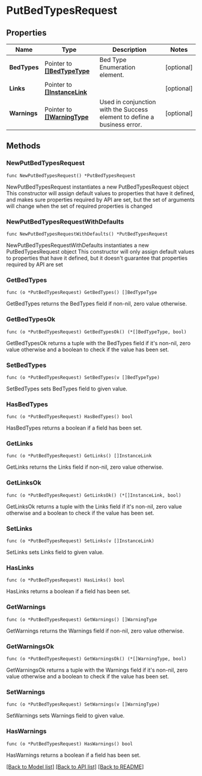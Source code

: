 # PutBedTypesRequest

## Properties

Name | Type | Description | Notes
------------ | ------------- | ------------- | -------------
**BedTypes** | Pointer to [**[]BedTypeType**](BedTypeType.md) | Bed Type Enumeration element. | [optional] 
**Links** | Pointer to [**[]InstanceLink**](InstanceLink.md) |  | [optional] 
**Warnings** | Pointer to [**[]WarningType**](WarningType.md) | Used in conjunction with the Success element to define a business error. | [optional] 

## Methods

### NewPutBedTypesRequest

`func NewPutBedTypesRequest() *PutBedTypesRequest`

NewPutBedTypesRequest instantiates a new PutBedTypesRequest object
This constructor will assign default values to properties that have it defined,
and makes sure properties required by API are set, but the set of arguments
will change when the set of required properties is changed

### NewPutBedTypesRequestWithDefaults

`func NewPutBedTypesRequestWithDefaults() *PutBedTypesRequest`

NewPutBedTypesRequestWithDefaults instantiates a new PutBedTypesRequest object
This constructor will only assign default values to properties that have it defined,
but it doesn't guarantee that properties required by API are set

### GetBedTypes

`func (o *PutBedTypesRequest) GetBedTypes() []BedTypeType`

GetBedTypes returns the BedTypes field if non-nil, zero value otherwise.

### GetBedTypesOk

`func (o *PutBedTypesRequest) GetBedTypesOk() (*[]BedTypeType, bool)`

GetBedTypesOk returns a tuple with the BedTypes field if it's non-nil, zero value otherwise
and a boolean to check if the value has been set.

### SetBedTypes

`func (o *PutBedTypesRequest) SetBedTypes(v []BedTypeType)`

SetBedTypes sets BedTypes field to given value.

### HasBedTypes

`func (o *PutBedTypesRequest) HasBedTypes() bool`

HasBedTypes returns a boolean if a field has been set.

### GetLinks

`func (o *PutBedTypesRequest) GetLinks() []InstanceLink`

GetLinks returns the Links field if non-nil, zero value otherwise.

### GetLinksOk

`func (o *PutBedTypesRequest) GetLinksOk() (*[]InstanceLink, bool)`

GetLinksOk returns a tuple with the Links field if it's non-nil, zero value otherwise
and a boolean to check if the value has been set.

### SetLinks

`func (o *PutBedTypesRequest) SetLinks(v []InstanceLink)`

SetLinks sets Links field to given value.

### HasLinks

`func (o *PutBedTypesRequest) HasLinks() bool`

HasLinks returns a boolean if a field has been set.

### GetWarnings

`func (o *PutBedTypesRequest) GetWarnings() []WarningType`

GetWarnings returns the Warnings field if non-nil, zero value otherwise.

### GetWarningsOk

`func (o *PutBedTypesRequest) GetWarningsOk() (*[]WarningType, bool)`

GetWarningsOk returns a tuple with the Warnings field if it's non-nil, zero value otherwise
and a boolean to check if the value has been set.

### SetWarnings

`func (o *PutBedTypesRequest) SetWarnings(v []WarningType)`

SetWarnings sets Warnings field to given value.

### HasWarnings

`func (o *PutBedTypesRequest) HasWarnings() bool`

HasWarnings returns a boolean if a field has been set.


[[Back to Model list]](../README.md#documentation-for-models) [[Back to API list]](../README.md#documentation-for-api-endpoints) [[Back to README]](../README.md)


